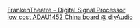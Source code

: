 [FrankenTheatre – Digital Signal Processor](https://andrewshirley.tech/amp-to-speakers-dsp/)  
[low cost ADAU1452 China board @ diyAudio](https://www.diyaudio.com/community/threads/low-cost-adau1452-china-board.309680/)  
